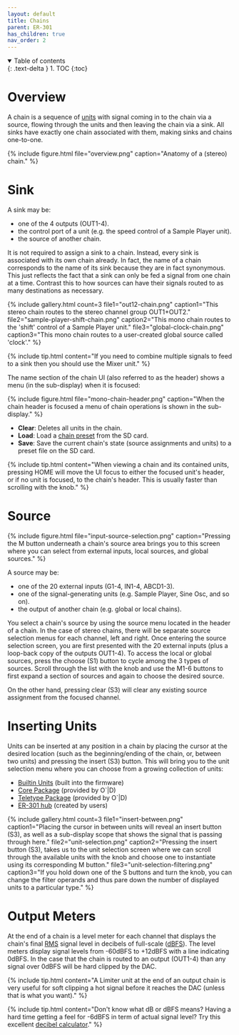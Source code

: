 ```yaml
---
layout: default
title: Chains
parent: ER-301
has_children: true
nav_order: 2
---
```


<details open markdown="block">
  <summary>
    Table of contents
  </summary>
  {: .text-delta }
1. TOC
{:toc}
</details>

# Overview

A chain is a sequence of [units](/er-301/units) with signal coming in to the chain via a source, flowing through the units and then leaving the chain via a sink.  All sinks have exactly one chain associated with them, making sinks and chains one-to-one.  

{% include figure.html
  file="overview.png"
  caption="Anatomy of a (stereo) chain."
%}

# Sink
A sink may be:
* one of the 4 outputs (OUT1-4).
* the control port of a unit (e.g. the speed control of a Sample Player unit).
* the source of another chain.

It is not required to assign a sink to a chain.  Instead, every sink is associated with its own chain already.  In fact, the name of a chain corresponds to the name of its sink because they are in fact synonymous.  This just reflects the fact that a sink can only be fed a signal from one chain at a time.  Contrast this to how sources can have their signals routed to as many destinations as necessary.

{% include gallery.html
  count=3
  file1="out12-chain.png"
  caption1="This stereo chain routes to the stereo channel group OUT1+OUT2."
  file2="sample-player-shift-chain.png"
  caption2="This mono chain routes to the 'shift' control of a Sample Player unit."
  file3="global-clock-chain.png"
  caption3="This mono chain routes to a user-created global source called 'clock'."
%}

{% include tip.html
  content="If you need to combine multiple signals to feed to a sink then you should use the Mixer unit."
%}

The name section of the chain UI (also referred to as the header) shows a menu (in the sub-display) when it is focused:

{% include figure.html
file="mono-chain-header.png"
caption="When the chain header is focused a menu of chain operations is shown in the sub-display."
%}

* **Clear**: Deletes all units in the chain.
* **Load**: Load a [chain preset](/er-301/persistence#chain-presets) from the SD card.
* **Save**: Save the current chain's state (source assignments and units) to a preset file on the SD card.

{% include tip.html
content="When viewing a chain and its contained units, pressing HOME will move the UI focus to either the focused unit's header, or if no unit is focused, to the chain's header.  This is usually faster than scrolling with the knob."
%}

# Source 
{% include figure.html
file="input-source-selection.png"
caption="Pressing the M button underneath a chain's source area brings you to this screen where you can select from external inputs, local sources, and global sources."
%}

A source may be:
* one of the 20 external inputs (G1-4, IN1-4, ABCD1-3).
* one of the signal-generating units (e.g. Sample Player, Sine Osc, and so on).
* the output of another chain (e.g. global or local chains).

You select a chain's source by using the source menu located in the header of a chain.  In the case of stereo chains, there will be separate source selection menus for each channel, left and right. Once entering the source selection screen, you are first presented with the 20 external inputs (plus a loop-back copy of the outputs OUT1-4).  To access the local or global sources, press the choose (S1) button to cycle among the 3 types of sources.  Scroll through the list with the knob and use the M1-6 buttons to first expand a section of sources and again to choose the desired source.

On the other hand, pressing clear (S3) will clear any existing source assignment from the focused channel.

# Inserting Units 
Units can be inserted at any position in a chain by placing the cursor at the desired location (such as the beginning/ending of the chain, or, between two units) and pressing the insert (S3) button.  This will bring you to the unit selection menu where you can choose from a growing collection of units:

* [Builtin Units](/er-301/builtins) (built into the firmware)
* [Core Package](/er-301/core-pkg) (provided by O`|D)
* [Teletype Package](/er-301/teletype-pkg) (provided by O`|D)
* [ER-301 hub](https://er301-hub.netlify.app/) (created by users)

{% include gallery.html
  count=3
  file1="insert-between.png"
  caption1="Placing the cursor in between units will reveal an insert button (S3), as well as a sub-display scope that shows the signal that is passing through here."
  file2="unit-selection.png"
  caption2="Pressing the insert button (S3), takes us to the unit selection screen where we can scroll through the available units with the knob and choose one to instantiate using its corresponding M button."
  file3="unit-selection-filtering.png"
  caption3="If you hold down one of the S buttons and turn the knob, you can change the filter operands and thus pare down the number of displayed units to a particular type."
%}

# Output Meters 
At the end of a chain is a level meter for each channel that displays the chain's final [RMS](https://en.wikipedia.org/wiki/Root_mean_square) signal level in decibels of full-scale ([dBFS](https://en.wikipedia.org/wiki/DBFS)).  The level meters display signal levels from -60dBFS to +12dBFS with a line indicating 0dBFS.  In the case that the chain is routed to an output (OUT1-4) than any signal over 0dBFS will be hard clipped by the DAC.

{% include tip.html
content="A Limiter unit at the end of an output chain is very useful for soft clipping a hot signal before it reaches the DAC (unless that is what you want)."
%}

{% include tip.html
content="Don't know what dB or dBFS means? Having a hard time getting a feel for -6dBFS in term of actual signal level?  Try this excellent [decibel calculator](http://www.sengpielaudio.com/calculator-db.htm)."
%}
